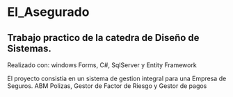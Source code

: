 # El_Asegurado
 <h2>Trabajo practico de la catedra de Diseño de Sistemas. </h2>
 
 Realizado con:  windows Forms, C#, SqlServer y Entity Framework

El proyecto consistia en un sistema de gestion integral para una Empresa de Seguros. ABM Polizas, Gestor de Factor de Riesgo y Gestor de pagos 
